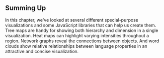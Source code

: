 ## Summing Up

In this chapter, we've looked at several different special-purpose visualizations and some JavaScript libraries that can help us create them. Tree maps are handy for showing both hierarchy and dimension in a single visualization. Heat maps can highlight varying intensities throughout a region. Network graphs reveal the connections between objects. And word clouds show relative relationships between language properties in an attractive and concise visualization.